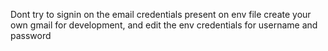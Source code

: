 Dont try to signin on the email credentials present on env file
create your own gmail for development, and edit the env credentials for username and password
